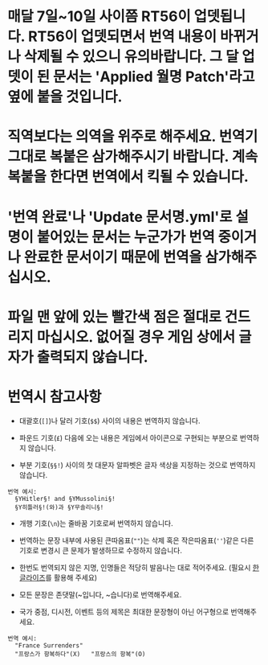 # 매달 7일~10일 사이쯤 RT56이 업뎃됩니다. RT56이 업뎃되면서 번역 내용이 바뀌거나 삭제될 수 있으니 유의바랍니다. 그 달 업뎃이 된 문서는 'Applied 월명 Patch'라고 옆에 붙을 것입니다.

# 직역보다는 의역을 위주로 해주세요. 번역기 그대로 복붙은 삼가해주시기 바랍니다. 계속 복붙을 한다면 번역에서 킥될 수 있습니다.

# '번역 완료'나 'Update 문서명.yml'로 설명이 붙어있는 문서는 누군가가 번역 중이거나 완료한 문서이기 때문에 번역을 삼가해주십시오.

# 파일 맨 앞에 있는 빨간색 점은 절대로 건드리지 마십시오. 없어질 경우 게임 상에서 글자가 출력되지 않습니다.

# 번역시 참고사항

- 대괄호(`[]`)나 달러 기호(`$$`) 사이의 내용은 번역하지 않습니다.

- 파운드 기호(`£`) 다음에 오는 내용은 게임에서 아이콘으로 구현되는 부분으로 번역하지 않습니다.

- 부분 기호(`§§!`) 사이의 첫 대문자 알파벳은 글자 색상을 지정하는 것으로 번역하지 않습니다.
```
번역 예시:
  §YHitler§! and §YMussolini§!
  §Y히틀러§!(와)과 §Y무솔리니§!
```
- 개행 기호(`\n`)는 줄바꿈 기호로써 번역하지 않습니다.

- 번역하는 문장 내부에 사용된 큰따옴표(`""`)는 삭제 혹은 작은따옴표(`''`)같은 다른 기호로 변경시 큰 문제가 발생하므로 수정하지 않습니다.

- 한번도 번역되지 않은 지명, 인명들은 적당히 발음나는 대로 적어주세요. (필요시 [한글라이즈](https://hangulize.org)를 활용해 주세요)

- 모든 문장은 존댓말(~입니다, ~습니다)로 번역해주세요.

- 국가 중점, 디시전, 이벤트 등의 제목은 최대한 문장형이 아닌 어구형으로 번역해주세요.
```
번역 예시:
  "France Surrenders"
  "프랑스가 항복하다"(X)   "프랑스의 항복"(O)
```
